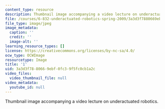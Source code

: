 ```yaml
---
content_type: resource
description: Thumbnail image accompanying a video lecture on underactuated robotics.
file: /courses/6-832-underactuated-robotics-spring-2009/3a3d3f7880669ebf0fc39f5fc0cb1a2c_1.jpg
file_type: image/jpeg
image_metadata:
  caption: ''
  credit: ''
  image-alt: ''
learning_resource_types: []
license: https://creativecommons.org/licenses/by-nc-sa/4.0/
ocw_type: OCWImage
resourcetype: Image
title: '1'
uid: 3a3d3f78-8066-9ebf-0fc3-9f5fc0cb1a2c
video_files:
  video_thumbnail_file: null
video_metadata:
  youtube_id: null
---
```

Thumbnail image accompanying a video lecture on underactuated robotics.